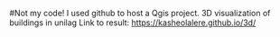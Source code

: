 #Not my code! I used github to host a Qgis project.
3D visualization of buildings in unilag
Link to result: https://kasheolalere.github.io/3d/
